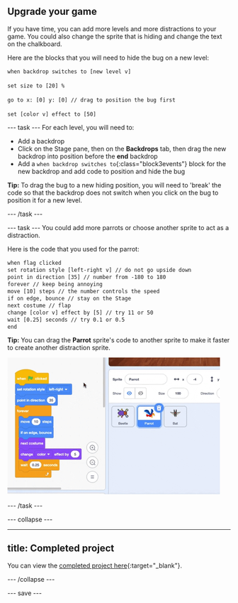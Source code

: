 ## Upgrade your game

If you have time, you can add more levels and more distractions to your game. You could also change the sprite that is hiding and change the text on the chalkboard. 

Here are the blocks that you will need to hide the bug on a new level:

```blocks3
when backdrop switches to [new level v]

set size to [20] %

go to x: [0] y: [0] // drag to position the bug first

set [color v] effect to [50]
```

--- task ---
For each level, you will need to:
- Add a backdrop
- Click on the Stage pane, then on the **Backdrops** tab, then drag the new backdrop into position before the **end** backdrop
- Add a `when backdrop switches to`{:class="block3events"} block for the new backdrop and add code to position and hide the bug 

**Tip:** To drag the bug to a new hiding position, you will need to 'break' the code so that the backdrop does not switch when you click on the bug to position it for a new level.

--- /task ---

--- task ---
You could add more parrots or choose another sprite to act as a distraction. 

Here is the code that you used for the parrot:
```blocks3
when flag clicked
set rotation style [left-right v] // do not go upside down
point in direction [35] // number from -180 to 180
forever // keep being annoying
move [10] steps // the number controls the speed
if on edge, bounce // stay on the Stage
next costume // flap
change [color v] effect by [5] // try 11 or 50
wait [0.25] seconds // try 0.1 or 0.5
end
```

**Tip:** You can drag the **Parrot** sprite's code to another sprite to make it faster to create another distraction sprite.

![Dragging code from the Code area to another sprite in the Sprite list.](images/drag-parrot-code.gif)

--- /task ---

--- collapse ---

---
title: Completed project
---

You can view the [completed project here](https://scratch.mit.edu/projects/486719939/){:target="_blank"}.

--- /collapse ---

--- save ---


